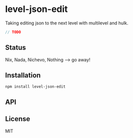 # level-json-edit

Taking editing json to the next level with multilevel and hulk.

```js
// TODO
```

## Status

Nix, Nada, Nichevo, Nothing --> go away!
## Installation

    npm install level-json-edit

## API


## License

MIT

